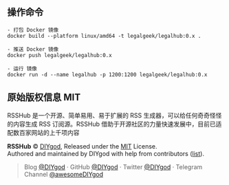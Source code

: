 ## 操作命令

```
- 打包 Docker 镜像
docker build --platform linux/amd64 -t legalgeek/legalhub:0.x .

- 推送 Docker 镜像
docker push legalgeek/legalhub:0.x

- 运行 镜像
docker run -d --name legalhub -p 1200:1200 legalgeek/legalhub:0.x

```

## 原始版权信息 MIT

RSSHub 是一个开源、简单易用、易于扩展的 RSS 生成器，可以给任何奇奇怪怪的内容生成 RSS 订阅源。RSSHub 借助于开源社区的力量快速发展中，目前已适配数百家网站的上千项内容

**RSSHub** © [DIYgod](https://github.com/DIYgod), Released under the [MIT](./LICENSE) License.<br>
Authored and maintained by DIYgod with help from contributors ([list](https://github.com/DIYgod/RSSHub/contributors)).

> Blog [@DIYgod](https://diygod.me) · GitHub [@DIYgod](https://github.com/DIYgod) · Twitter [@DIYgod](https://twitter.com/DIYgod) · Telegram Channel [@awesomeDIYgod](https://t.me/awesomeDIYgod)
